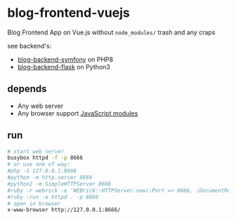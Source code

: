 # blog-frontend-vuejs

Blog Frontend App on Vue.js without `node_modules/` trash and any craps

see backend's:

 * [blog-backend-symfony](https://github.com/qbbr/blog-backend-symfony) on PHP8
 * [blog-backend-flask](https://github.com/qbbr/blog-backend-flask) on Python3

## depends

 * Any web server
 * Any browser support [JavaScript modules](https://developer.mozilla.org/en-US/docs/Web/JavaScript/Guide/Modules)

## run

```bash
# start web server
busybox httpd -f -p 8666
# or use one of way:
#php -S 127.0.0.1:8666
#python -m http.server 8666
#python2 -m SimpleHTTPServer 8666
#ruby -r webrick -e 'WEBrick::HTTPServer.new(:Port => 8666, :DocumentRoot => Dir.pwd).start'
#ruby -run -e httpd . -p 8666
# open in browser
x-www-browser http://127.0.0.1:8666/
```
